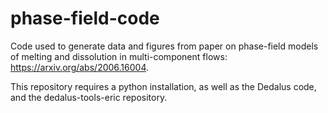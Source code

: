 # phase-field-code
Code used to generate data and figures from paper on phase-field models of melting and dissolution in multi-component flows: https://arxiv.org/abs/2006.16004.

This repository requires a python installation, as well as the Dedalus code, and the dedalus-tools-eric repository.
